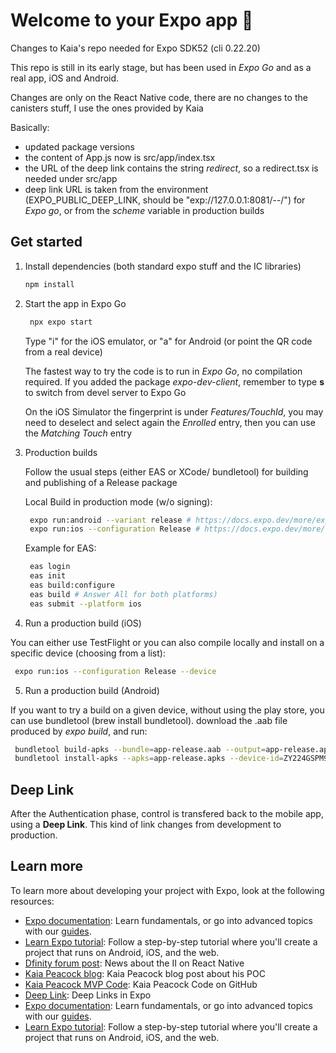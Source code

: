 # Welcome to your Expo app 👋

Changes to Kaia's repo needed for Expo SDK52 (cli 0.22.20)

This repo is still in its early stage, but has been used in *Expo Go* and as a real app, iOS and Android.

Changes are only on the React Native code, there are no changes to the canisters stuff, I use the ones provided by Kaia

Basically:
- updated package versions
- the content of App.js now is src/app/index.tsx
- the URL of the deep link contains the string *redirect*, so a redirect.tsx is needed under src/app
- deep link URL is taken from the environment (EXPO_PUBLIC_DEEP_LINK, should be "exp://127.0.0.1:8081/--/") for *Expo go*, or from the *scheme* variable in production builds

## Get started

1. Install dependencies (both standard expo stuff and the IC libraries)

   ```bash
   npm install
   ```

2. Start the app in Expo Go

   ```bash
    npx expo start
   ```
    Type "i" for the iOS emulator, or "a" for Android (or point the QR code from a real device)
    
    The fastest way to try the code is to run in *Expo Go*, no compilation required. If you added the package *expo-dev-client*, remember to type **s** to switch from devel server to Expo Go
    
    On the iOS Simulator the fingerprint is under *Features/TouchId*, you may need to deselect and select again the *Enrolled* entry, then you can use the *Matching Touch* entry

3. Production builds

    Follow the usual steps (either EAS or XCode/ bundletool) for building and publishing of a Release package

    Local Build in production mode (w/o signing):

   ```bash
    expo run:android --variant release # https://docs.expo.dev/more/expo-cli/#compiling-android
    expo run:ios --configuration Release # https://docs.expo.dev/more/expo-cli/#compiling-ios
   ```

    Example for EAS:

   ```bash
    eas login
    eas init
    eas build:configure
    eas build # Answer All for both platforms)
    eas submit --platform ios 
   ```

4. Run a production build (iOS)

You can either use TestFlight or you can also compile locally and install on a specific device (choosing from a list):

   ```bash
    expo run:ios --configuration Release --device
   ```

5. Run a production build (Android)

If you want to try a build on a given device, without using the play store, you can use bundletool (brew install bundletool). download the .aab file produced by *expo build*, and run:

   ```bash
    bundletool build-apks --bundle=app-release.aab --output=app-release.apks
    bundletool install-apks --apks=app-release.apks --device-id=ZY224GSPM9
   ```

## Deep Link

After the Authentication phase, control is transfered back to the mobile app, using a **Deep Link**. This kind of link changes from development to production. 

## Learn more

To learn more about developing your project with Expo, look at the following resources:

- [Expo documentation](https://docs.expo.dev/): Learn fundamentals, or go into advanced topics with our [guides](https://docs.expo.dev/guides).
- [Learn Expo tutorial](https://docs.expo.dev/tutorial/introduction/): Follow a step-by-step tutorial where you'll create a project that runs on Android, iOS, and the web.
- [Dfinity forum post](https://forum.dfinity.org/t/internet-identity-with-react-native/15682): News about the II on React Native
- [Kaia Peacock blog](https://kaipeacock.com/blog/dfinity/ic-expo/): Kaia Peacock blog post about his POC
- [Kaia Peacock MVP Code](https://github.com/krpeacock/ic-expo-mvp): Kaia Peacock Code on GitHub
- [Deep Link](https://docs.expo.dev/linking/into-your-app/#test-a-link-using-expo-go): Deep Links in Expo
- [Expo documentation](https://docs.expo.dev/): Learn fundamentals, or go into advanced topics with our [guides](https://docs.expo.dev/guides).
- [Learn Expo tutorial](https://docs.expo.dev/tutorial/introduction/): Follow a step-by-step tutorial where you'll create a project that runs on Android, iOS, and the web.

